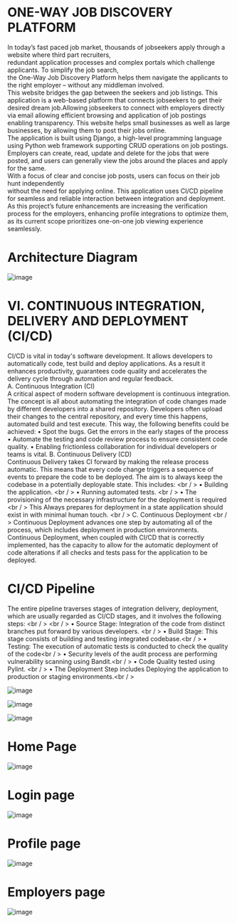 # ONE-WAY JOB DISCOVERY PLATFORM 

In today’s fast paced job market, thousands of jobseekers apply through a website where third part recruiters,<br /> 
redundant application processes and complex portals which challenge applicants. To simplify the job search, <br />
the One-Way Job Discovery Platform helps them navigate the applicants to the right employer – without any middleman involved. <br /> 
This website bridges the gap between the seekers and job listings. This application is a web-based platform that connects jobseekers to get their desired dream job.Allowing jobseekers to connect with employers directly via email allowing efficient browsing and application of job postings enabling transparency. This website helps small businesses as well as large businesses, by allowing them to post their jobs online. </br> The application is built using Django, a high-level programming language using Python web framework supporting CRUD operations on job postings. Employers can create, read, update and delete for the jobs that were posted, and users can generally view the jobs around the places and apply for the same. <br /> With a focus of clear and concise job posts, users can focus on their job hunt independently <br />
without the need for applying online. This application uses CI/CD pipeline for seamless and reliable interaction between integration and deployment. As this project’s future enhancements are increasing the verification process for the employers, enhancing profile integrations to optimize them, as its current scope prioritizes one-on-one job viewing experience seamlessly.

# Architecture Diagram

![image](https://github.com/user-attachments/assets/ddb68291-f2b4-429a-9043-288dceed30bc)

# VI.	CONTINUOUS INTEGRATION, DELIVERY AND DEPLOYMENT (CI/CD)
CI/CD is vital in today's software development. It allows developers to automatically code, test build and deploy applications. As a result it enhances productivity, guarantees code quality and accelerates the delivery cycle through automation and regular feedback. <br />
A.	Continuous Integration (CI) <br />
A critical aspect of modern software development is continuous integration. The concept is all about automating the integration of code changes made by different developers into a shared repository. Developers often upload their changes to the central repository, and every time this happens, automated build and test execute. This way, the following benefits could be achieved:
•	Spot the bugs. Get the errors in the early stages of the process
•	Automate the testing and code review process to ensure consistent code quality.
•	Enabling frictionless collaboration for individual developers or teams is vital.
B.	Continuous Delivery (CD) <br />
Continuous Delivery takes CI forward by making the release process automatic. This means that every code change triggers a sequence of events to prepare the code to be deployed. The aim is to always keep the codebase in a potentially deployable state. This includes: <br / >
•	Building the application. <br / >
•	Running automated tests. <br / >
•	The provisioning of the necessary infrastructure for the deployment is required <br / >
This Always prepares for deployment in a state application should exist in with minimal human touch. <br / >
C.	Continuous Deployment <br / >
Continuous Deployment advances one step by automating all of the process, which includes deployment in production environments. Continuous Deployment, when coupled with CI/CD that is correctly implemented, has the capacity to allow for the automatic deployment of code alterations if all checks and tests pass for the application to be deployed.

# CI/CD Pipeline
The entire pipeline traverses stages of integration delivery, deployment, which are usually regarded as CI/CD stages, and it involves the following steps: <br / >
<br / >
•	Source Stage: Integration of the code from distinct branches put forward by various developers. <br / >
•	Build Stage: This stage consists of building and testing integrated codebase.<br / >
•	Testing: The execution of automatic tests is conducted to check the quality of the code<br / >
•	Security levels of the audit process are performing vulnerability scanning using Bandit.<br / >
• Code Quality tested using Pylint. <br / >
•	The Deployment Step includes Deploying the application to production or staging environments.<br / >

![image](https://github.com/user-attachments/assets/b588e1a5-4fb0-4b3e-a961-a0986317d12e)

![image](https://github.com/user-attachments/assets/84817a31-6faa-460a-be02-8af5a3f3071d)

![image](https://github.com/user-attachments/assets/4ab0d24e-1144-44ab-9631-b6b3b80c9e02)

# Home Page
![image](https://github.com/user-attachments/assets/061aeb51-69ef-45ae-8f5a-da8cab17ed04)

# Login page
![image](https://github.com/user-attachments/assets/3f5eeea0-0ce7-409c-ba5a-1e729838bc86)

# Profile page
![image](https://github.com/user-attachments/assets/1fc1d53a-7abb-42ac-be84-709baccd25e8)

# Employers page
![image](https://github.com/user-attachments/assets/3f31c92e-fefa-44c5-b745-f1261a2b159d)





